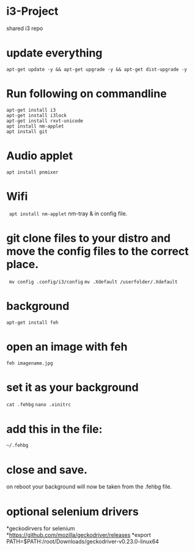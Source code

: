 # i3-Project
shared i3 repo

# update everything
``apt-get update -y && apt-get upgrade -y && apt-get dist-upgrade -y
``
# Run following on commandline
```
apt-get install i3
apt-get install i3lock
apt-get install rxvt-unicode
apt install nm-applet
apt install git

```


# Audio applet
``apt install pnmixer``


# Wifi
`` apt install nm-applet``
nm-tray & in config file.


# git clone files to your distro and move the config files to the correct place.
`` mv config .config/i3/config``
``mv .Xdefault /userfolder/.Xdefault``


# background
``apt-get install feh``


# open an image with feh
``feh imagename.jpg``


# set it as your background
``cat .fehbg``
``nano .xinitrc``


# add this in the file:
``~/.fehbg``


# close and save.
on reboot your background will now be taken from the .fehbg file.

# optional selenium drivers
*geckodirvers for selenium
*https://github.com/mozilla/geckodriver/releases
*export PATH=$PATH:/root/Downloads/geckodriver-v0.23.0-linux64
